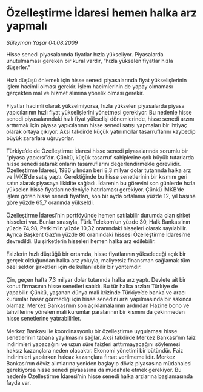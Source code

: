 # Özelleştirme İdaresi hemen halka arz yapmalı

*Süleyman Yaşar 04.08.2009*

<div class="taraf_structure_2col_1zq">
<div class="margen_n">



 <p>Hisse senedi piyasalarında fiyatlar hızla yükseliyor. Piyasalarda unutulmaması gereken bir kural vardır, “hızla yükselen fiyatlar hızla düşerler.” <br/><br/>Hızlı düşüşü önlemek için hisse senedi piyasalarında fiyat yükselişlerinin işlem hacimli olması gerekir. İşlem hacimlerinin de yapay olmaması gerçekten mal ve hizmet alımına yönelik olması gerekir. <br/><br/>Fiyatlar hacimli olarak yükselmiyorsa, hızla yükselen piyasalarda piyasa yapıcılarının hızlı fiyat yükselişlerini yönetmesi gerekiyor. Bu nedenle hisse senedi piyasalarındaki hızlı fiyat yükselişi dönemlerinde, hisse senedi arzını arttırmak için piyasa yapıcılarının hisse senedi satışı yapmaları bir ihtiyaç olarak ortaya çıkıyor. Aksi takdirde küçük yatırımcılar tasarruflarını kaybedip büyük zararlara uğruyorlar. <br/><br/>Türkiye’de de Özelleştirme İdaresi hisse senedi piyasalarında sorumlu bir “piyasa yapıcısı”dır. Çünkü, küçük tasarruf sahiplerine çok büyük tutarlarda hisse senedi satarak onların tasarruflarını değerlendirmekle görevlidir. Özelleştirme İdaresi, 1986 yılından beri 8,3 milyar dolar tutarında halka arz ve İMKB’de satış yaptı. Gerektiğinde bu hisse senetlerinin bir kısmını geri satın alarak piyasaya likidite sağladı. İdarenin bu görevini son günlerde hızla yükselen hisse fiyatları nedeniyle hatırlaması gerekiyor. Çünkü İMKB’de işlem gören hisse senedi fiyatları, son bir ayda ortalama yüzde 12, yıl başına göre yüzde 65,7 oranında yükseldi. <br/><br/>Özelleştirme İdaresi’nin portföyünde hemen satılabilir durumda olan şirket hisseleri var. Bunlar sırasıyla, Türk Telekom’un yüzde 30, Halk Bankası’nın yüzde 74,98, Petkim’in yüzde 10,32 oranındaki hisseleri olarak sayılabilir. Ayrıca Başkent Gaz’ın yüzde 80 oranındaki hissesi Özelleştirme İdaresi’ne devredildi. Bu şirketlerin hisseleri hemen halka arz edilebilir. <br/><br/>Faizlerin hızlı düştüğü bir ortamda, hisse fiyatlarının yükseleceği açık bir gerçek olduğundan halka arz yoluyla, maliyetsiz finansman sağlamak tüm özel sektör şirketleri için de kullanılabilir bir yöntemdir. <br/><br/>Çin, geçen hafta 7,3 milyar dolar tutarında halka arz yaptı. Devlete ait bir konut firmasının hisse senetleri satıldı. Bu tür halka arzları Türkiye de yapabilir. Çünkü, yaşanan dünya mali krizinde Türkiye’de banka ve aracı kurumlar hasar görmediği için hisse senedini arzı yapılmasında bir sakınca olamaz. Merkez Bankası’nın son açıklamalarının ardından Hazine bono ve tahvillerine yönelen mali kurumlar paralarının bir kısmını da çekinmeden hisse senetlerine yatırabilirler. <br/><br/>Merkez Bankası ile koordinasyonlu bir özelleştirme uygulaması hisse senetlerinin tabana yayılmasını sağlar. Aksi takdirde Merkez Bankası’nın faiz indirimleri yapacağını ve uzun süre faizleri arttırmayacağını söylemesi haksız kazançlara neden olacaktır. Ekonomi yönetimi bir bütündür. Faiz indirimleri yapılırken haksız kazançlara fırsat verilmemelidir. Merkez Bankası’nın döviz alımlarına yeniden başlayıp döviz piyasasına müdahalesi gerekiyorsa hisse senedi piyasasına da müdahale etmek gerekiyor. Bu nedenle Özelleştirme İdaresi’nin hisse senedi halka arzlarına başlamasında fayda var.</p>
<br/>
<br/>
<br/>



<br/>


<div id="taraf_not">
</div>

</div>


</div>
